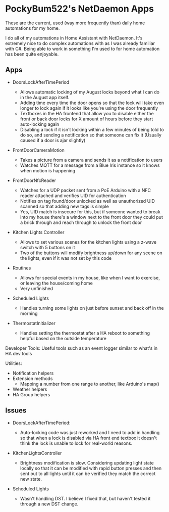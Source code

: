 # PockyBum522's NetDaemon Apps
These are the current, used (way more frequently than) daily home automations for my home. 

I do all of my automations in Home Assistant with NetDaemon. It's extremely nice to do complex automations with as I was already familiar with C#. Being able to work in something I'm used to for home automation has been quite enjoyable.

## Apps

* DoorsLockAfterTimePeriod 
  * Allows automatic locking of my August locks beyond what I can do in the August app itself. 
  * Adding time every time the door opens so that the lock will take even longer to lock again if it looks like you're using the door frequently
  * Textboxes in the HA frontend that allow you to disable either the front or back door locks for X amount of hours before they start auto-locking again
  * Disabling a lock if it isn't locking within a few minutes of being told to do so, and sending a notification so that someone can fix it (Usually caused if a door is ajar slightly)


* FrontDoorCameraMotion
  * Takes a picture from a camera and sends it as a notification to users
  * Watches MQTT for a message from a Blue Iris instance so it knows when motion is happening


* FrontDoorNfcReader
  * Watches for a UDP packet sent from a PoE Arduino with a NFC reader attached and verifies UID for authentication
  * Notifies on tag found/door unlocked as well as unauthorized UID scanned so that adding new tags is simple
  * Yes, UID match is insecure for this, but if someone wanted to break into my house there's a window next to the front door they could put a brick through and reach through to unlock the front door


* Kitchen Lights Controller
  * Allows to set various scenes for the kitchen lights using a z-wave switch with 5 buttons on it
  * Two of the buttons will modify brightness up/down for any scene on the lights, even if it was not set by this code


* Routines
  * Allows for special events in my house, like when I want to exercise, or leaving the house/coming home
  * Very unfinished

* Scheduled Lights
  * Handles turning some lights on just before sunset and back off in the morning
    

* ThermostatInitializer
  * Handles setting the thermostat after a HA reboot to something helpful based on the outside temperature


Developer Tools: Useful tools such as an event logger similar to what's in HA dev tools


Utilities:
  * Notification helpers
  * Extension methods
    * Mapping a number from one range to another, like Arduino's map()
  * Weather helpers
  * HA Group helpers


## Issues

  * DoorsLockAfterTimePeriod:
    * Auto-locking code was just reworked and I need to add in handling so that when a lock is disabled via HA front end textbox it doesn't think the lock is unable to lock for real-world reasons.


  * KitchenLightsController
    * Brightness modification is slow. Considering updating light state locally so that it can be modified with rapid button presses and then sent out to all lights until it can be verified they match the correct new state.


  * Scheduled Lights
    * Wasn't handling DST. I believe I fixed that, but haven't tested it through a new DST change.
